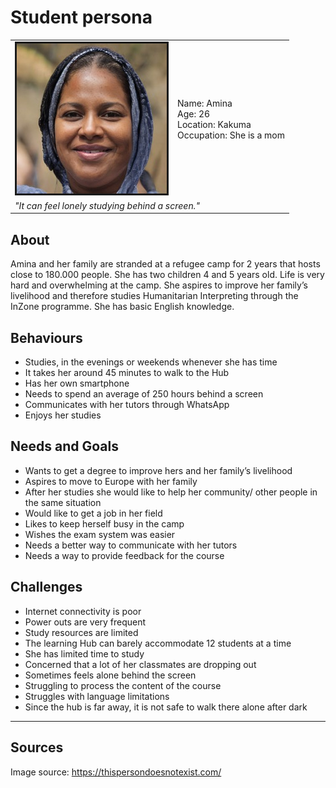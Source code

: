 # Student persona

<table>
<tbody>
<tr>
  <td>
    <sub><img src="img_student.jpeg" alt="student image" border=3</sub>
  </td>
  <td>
    Name: Amina<br>
    Age: 26<br>
    Location: Kakuma<br>
    Occupation: She is a mom
  </td>
</tr>
<tr>
  <td colspan="2">
    <i>"It can feel lonely studying behind a screen."</i>
  </td>
</tr>
</tbody>
</table>

## About

Amina and her family are stranded at a refugee camp for 2 years that hosts close to 180.000 people. She has two children 4 and 5 years old. Life is very hard and overwhelming at the camp. She aspires to improve her family’s livelihood and therefore studies Humanitarian Interpreting through the InZone programme. She has basic English knowledge. 

## Behaviours

- Studies, in the evenings or weekends whenever she has time
- It takes her around 45 minutes to walk to the Hub 
- Has her own smartphone 
- Needs to spend an average of 250 hours behind a screen
- Communicates with her tutors through WhatsApp
- Enjoys her studies 

## Needs and Goals

- Wants to get a degree to improve hers and her family’s livelihood
- Aspires to move to Europe with her family
- After her studies she would like to help her community/ other people in the same situation
- Would like to get a job in her field 
- Likes to keep herself busy in the camp
- Wishes the exam system was easier
- Needs a better way to communicate with her tutors 
- Needs a way to provide feedback for the course

## Challenges

- Internet connectivity is poor
- Power outs are very frequent
- Study resources are limited
- The learning Hub can barely accommodate 12 students at a time
- She has limited time to study
- Concerned that a lot of her classmates are dropping out
- Sometimes feels alone behind the screen 
- Struggling to process the content of the course 
- Struggles with language limitations 
- Since the hub is far away, it is not safe to walk there alone after dark

---

## Sources

Image source: https://thispersondoesnotexist.com/






